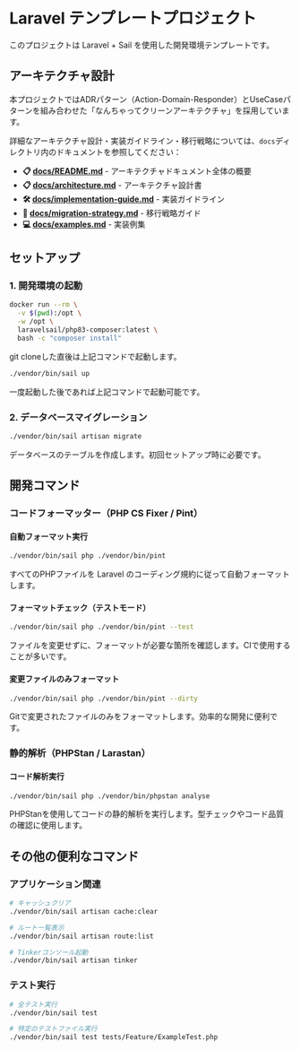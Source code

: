 # Laravel テンプレートプロジェクト

このプロジェクトは Laravel + Sail を使用した開発環境テンプレートです。

## アーキテクチャ設計

本プロジェクトではADRパターン（Action-Domain-Responder）とUseCaseパターンを組み合わせた「なんちゃってクリーンアーキテクチャ」を採用しています。

詳細なアーキテクチャ設計・実装ガイドライン・移行戦略については、`docs`ディレクトリ内のドキュメントを参照してください：

- **📋 [docs/README.md](./docs/README.md)** - アーキテクチャドキュメント全体の概要
- **📋 [docs/architecture.md](./docs/architecture.md)** - アーキテクチャ設計書
- **🛠️ [docs/implementation-guide.md](./docs/implementation-guide.md)** - 実装ガイドライン
- **🔄 [docs/migration-strategy.md](./docs/migration-strategy.md)** - 移行戦略ガイド
- **💻 [docs/examples.md](./docs/examples.md)** - 実装例集

## セットアップ

### 1. 開発環境の起動
```bash
docker run --rm \
  -v $(pwd):/opt \
  -w /opt \
  laravelsail/php83-composer:latest \
  bash -c "composer install"
```
git cloneした直後は上記コマンドで起動します。

```bash
./vendor/bin/sail up
```
一度起動した後であれば上記コマンドで起動可能です。

### 2. データベースマイグレーション
```bash
./vendor/bin/sail artisan migrate
```
データベースのテーブルを作成します。初回セットアップ時に必要です。

## 開発コマンド

### コードフォーマッター（PHP CS Fixer / Pint）

#### 自動フォーマット実行
```bash
./vendor/bin/sail php ./vendor/bin/pint
```
すべてのPHPファイルを Laravel のコーディング規約に従って自動フォーマットします。

#### フォーマットチェック（テストモード）
```bash
./vendor/bin/sail php ./vendor/bin/pint --test
```
ファイルを変更せずに、フォーマットが必要な箇所を確認します。CIで使用することが多いです。

#### 変更ファイルのみフォーマット
```bash
./vendor/bin/sail php ./vendor/bin/pint --dirty
```
Gitで変更されたファイルのみをフォーマットします。効率的な開発に便利です。

### 静的解析（PHPStan / Larastan）

#### コード解析実行
```bash
./vendor/bin/sail php ./vendor/bin/phpstan analyse
```
PHPStanを使用してコードの静的解析を実行します。型チェックやコード品質の確認に使用します。

## その他の便利なコマンド

### アプリケーション関連
```bash
# キャッシュクリア
./vendor/bin/sail artisan cache:clear

# ルート一覧表示
./vendor/bin/sail artisan route:list

# Tinkerコンソール起動
./vendor/bin/sail artisan tinker
```

### テスト実行
```bash
# 全テスト実行
./vendor/bin/sail test

# 特定のテストファイル実行
./vendor/bin/sail test tests/Feature/ExampleTest.php
```
